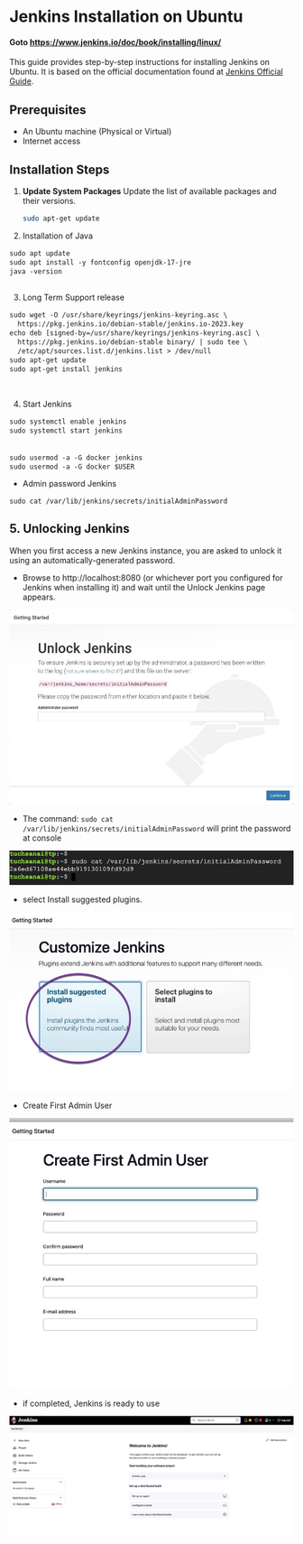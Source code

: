 # Jenkins Installation on Ubuntu  
#### Goto https://www.jenkins.io/doc/book/installing/linux/

This guide provides step-by-step instructions for installing Jenkins on Ubuntu. It is based on the official documentation found at [Jenkins Official Guide](https://www.jenkins.io/doc/book/installing/linux/).

## Prerequisites

- An Ubuntu machine (Physical or Virtual)
- Internet access

## Installation Steps

1. **Update System Packages**
   Update the list of available packages and their versions.
   ```bash
   sudo apt-get update
   ```

2. Installation of Java

```
sudo apt update
sudo apt install -y fontconfig openjdk-17-jre
java -version


```

3. Long Term Support release

```
sudo wget -O /usr/share/keyrings/jenkins-keyring.asc \
  https://pkg.jenkins.io/debian-stable/jenkins.io-2023.key
echo deb [signed-by=/usr/share/keyrings/jenkins-keyring.asc] \
  https://pkg.jenkins.io/debian-stable binary/ | sudo tee \
  /etc/apt/sources.list.d/jenkins.list > /dev/null
sudo apt-get update
sudo apt-get install jenkins



```


4.  Start Jenkins

```
sudo systemctl enable jenkins
sudo systemctl start jenkins


sudo usermod -a -G docker jenkins
sudo usermod -a -G docker $USER

```

* Admin password Jenkins

```
sudo cat /var/lib/jenkins/secrets/initialAdminPassword
```


## 5. Unlocking Jenkins

When you first access a new Jenkins instance, you are asked to unlock it using an automatically-generated password.



* Browse to http://localhost:8080 (or whichever port you configured for Jenkins when installing it) and wait until the Unlock Jenkins page appears.

![Unlock Jenkin](./images/setup-jenkins.jpeg)

* The command: ```sudo cat /var/lib/jenkins/secrets/initialAdminPassword``` will print the password at console



![Unlock Jenkin2](./images/setup-jenkins-02-copying-initial-admin-password.jpg)

* select Install suggested plugins.

![Unlock Jenkin3](./images/3.jpg)

* Create First Admin User

![Unlock Jenkin4](./images/4.jpg)

* if completed, Jenkins is ready to use

![Unlock Jenkin5](./images/5.jpg)
